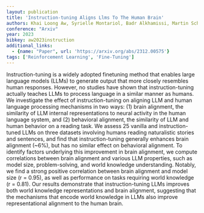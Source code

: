 ```yaml
---
layout: publication
title: 'Instruction-tuning Aligns Llms To The Human Brain'
authors: Khai Loong Aw, Syrielle Montariol, Badr Alkhamissi, Martin Schrimpf, Antoine Bosselut
conference: "Arxiv"
year: 2023
bibkey: aw2023instruction
additional_links:
  - {name: "Paper", url: 'https://arxiv.org/abs/2312.00575'}
tags: ['Reinforcement Learning', 'Fine-Tuning']
---
```

Instruction-tuning is a widely adopted finetuning method that enables large
language models (LLMs) to generate output that more closely resembles human
responses. However, no studies have shown that instruction-tuning actually
teaches LLMs to process language in a similar manner as humans. We investigate
the effect of instruction-tuning on aligning LLM and human language processing
mechanisms in two ways: (1) brain alignment, the similarity of LLM internal
representations to neural activity in the human language system, and (2)
behavioral alignment, the similarity of LLM and human behavior on a reading
task. We assess 25 vanilla and instruction-tuned LLMs on three datasets
involving humans reading naturalistic stories and sentences, and find that
instruction-tuning generally enhances brain alignment (~6%), but has no similar
effect on behavioral alignment. To identify factors underlying this improvement
in brain alignment, we compute correlations between brain alignment and various
LLM properties, such as model size, problem-solving, and world knowledge
understanding. Notably, we find a strong positive correlation between brain
alignment and model size (r = 0.95), as well as performance on tasks requiring
world knowledge (r = 0.81). Our results demonstrate that instruction-tuning
LLMs improves both world knowledge representations and brain alignment,
suggesting that the mechanisms that encode world knowledge in LLMs also improve
representational alignment to the human brain.

